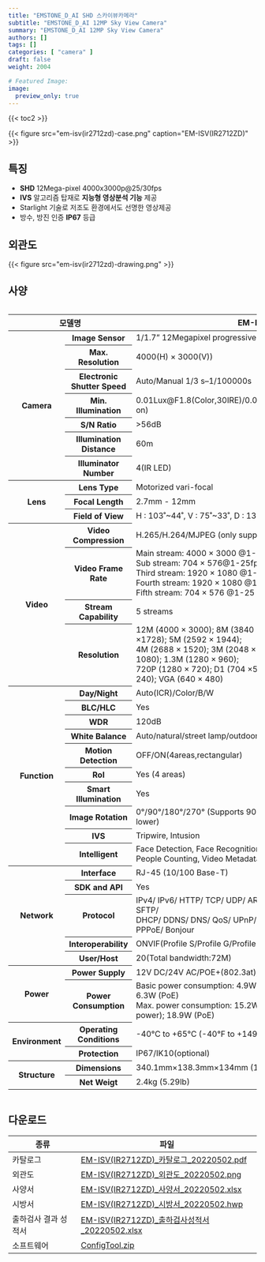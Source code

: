 ```yaml
---
title: "EMSTONE_D_AI SHD 스카이뷰카메라"
subtitle: "EMSTONE_D_AI 12MP Sky View Camera"
summary: "EMSTONE_D_AI 12MP Sky View Camera"
authors: []
tags: []
categories: [ "camera" ]
draft: false
weight: 2004

# Featured Image:
image:
  preview_only: true
---
```


{{< toc2 >}}

<div class="container">
<div class="row justify-content-center align-items-center">
<div class="col-sm-6">

{{< figure src="em-isv(ir2712zd)-case.png" caption="EM-ISV(IR2712ZD)" >}}

</div>
</div>
</div>

<div class="container">
<div class="row justify-content-center">
<div class="col-sm-6 pl-0">

## 특징

- **SHD** 12Mega-pixel 4000x3000p@25/30fps
- **IVS** 알고리즘 탑재로 **지능형 영상분석 기능** 제공
- Starlight 기술로 저조도 환경에서도 선명한 영상제공
- 방수, 방진 인증 **IP67** 등급


</div>
<div class="col-sm-6 pl-0">

## 외관도

{{< figure src="em-isv(ir2712zd)-drawing.png" >}}

</div>
</div>
</div>

## 사양

<div style="overflow-x: auto">
<table class="spec">
<thead>
<tr>
<th colspan="2">모델명</th>
<th>EM-ISV(IR2712ZD)</th>
</tr>
</thead>
<tbody>
<tr>
<th rowspan="7">Camera</th>
<th>Image Sensor</th>
<td>1/1.7” 12Megapixel progressive CMOS</td>
</tr>
<tr>
<th>Max. Resolution</th>
<td>4000(H) × 3000(V))</td>
</tr>
<tr>
<th>Electronic Shutter Speed</th>
<td>Auto/Manual 1/3 s–1/100000s</td>
</tr>
<tr>
<th>Min. Illumination</th>
<td>0.01Lux@F1.8(Color,30IRE)/0.001Lux@F1.8(B/W,30IRE)/0Lux(Illuminator on)</td>
</tr>
<tr>
<th>S/N Ratio</th>
<td>>56dB</td>
</tr>
<tr>
<th>Illumination Distance</th>
<td>60m</td>
</tr>
<tr>
<th>Illuminator Number</th>
<td>4(IR LED)</td>
</tr>
<tr>
<th rowspan="3">Lens</th>
<th>Lens Type</th>
<td>Motorized vari-focal</td>
</tr>
<tr>
<th>Focal Length</th>
<td>2.7mm - 12mm</td>
</tr>
<tr>
<th>Field of View</th>
<td>H : 103˚~44˚, V : 75˚~33˚, D : 135˚~55˚</td>
</tr>
<tr>
<th rowspan="4">Video</th>
<th>Video Compression</th>
<td>H.265/H.264/MJPEG (only supported by the sub stream)</td>
</tr>
<tr>
<th>Video Frame Rate</th>
<td>Main stream: 4000 × 3000 @1-25/30 fps<br>
Sub stream: 704 × 576@1-25fps, 704 × 480@1-30fps<br>
Third stream: 1920 × 1080 @1-25/30 fps<br>
Fourth stream: 1920 × 1080 @1-25/30 fps<br>
Fifth stream: 704 × 576 @1-25 fps; 704 × 480 @1-30 fps</td>
</tr>
<tr>
<th>Stream Capability</th>
<td>5 streams</td>
</tr>
<tr>
<th>Resolution</th>
<td>12M (4000 × 3000); 8M (3840 × 2160); 6M (3072 × 2048); 5M (3072 ×1728); 5M (2592 × 1944); <br> 4M (2688 × 1520); 3M (2048 × 1536); 3M (2304 ×1296); 2M (1920 × 1080); 1.3M (1280 × 960); <br> 720P (1280 × 720); D1 (704 ×576/704× 480); CIF (352 × 288/352 × 240); VGA (640 × 480)</td>
</tr>
<th rowspan="10">Function</th>
<th>Day/Night</th>
<td>Auto(ICR)/Color/B/W</td>
</tr>
<tr>
<th>BLC/HLC</th>
<td>Yes</td>
</tr>
<tr>
<th>WDR</th>
<td>120dB</td>
</tr>
<tr>
<th>White Balance</th>
<td>Auto/natural/street lamp/outdoor/manual/regional custom</td>
</tr>
<tr>
<th>Motion Detection</th>
<td>OFF/ON(4areas,rectangular)</td>
</tr>
<tr>
<th>RoI</th>
<td>Yes (4 areas)</td>
</tr>
<tr>
<th>Smart Illumination</th>
<td>Yes</td>
</tr>
<tr>
<th>Image Rotation</th>
<td>0°/90°/180°/270° (Supports 90°/270° with 2688 × 1520 resolution and lower)</td>
</tr>
<tr>
<th>IVS</th>
<td>Tripwire, Intusion</td>
</tr>
<tr>
<th>Intelligent</th>
<td>Face Detection, Face Recognition, Face and Body Detection,<br> People Counting, Video Metadata, Intelligent Search</td>
</tr>
<th rowspan="5">Network</th>
<th>Interface</th>
<td>RJ-45 (10/100 Base-T)</td>
</tr>
<tr>
<th>SDK and API</th>
<td>Yes</td>
</tr>
<tr>
<th>Protocol</th>
<td>IPv4/ IPv6/ HTTP/ TCP/ UDP/ ARP/ RTP / RTSP/ RTCP/ RTMP/ SMTP/ FTP/ SFTP/ <br>DHCP/ DDNS/ DNS/ QoS/ UPnP/ NTP/ Multicast/ ICMP/ IGMP/ NFS/ PPPoE/ Bonjour</td>
</tr>
<tr>
<th>Interoperability</th>
<td>ONVIF(Profile S/Profile G/Profile T)/ CGI/ P2P</td>
</tr>
<tr>
<th>User/Host</th>
<td>20(Total bandwidth:72M)</td>
</tr>
<th rowspan="2">Power</th>
<th>Power Supply</th>
<td>12V DC/24V AC/POE+(802.3at); ePoE</td>
</tr>
<tr>
<th>Power Consumption</th>
<td>Basic power consumption: 4.9W (12V DC); 6.53W (24V AC active power); 6.3W (PoE)<br>Max. power consumption: 15.2W (12V DC); 19.32W(24V AC active power); 18.9W (PoE)</td>
</tr>
<th rowspan="2">Environment</th>
<th>Operating Conditions</th>
<td>-40°C to +65°C (-40°F to +149°F)/less than ≤ 95% RH</td>
</tr>
<tr>
<th>Protection</th>
<td>IP67/IK10(optional)</td>
</tr>
<th rowspan="2">Structure</th>
<th>Dimensions</th>
<td>340.1mm×138.3mm×134mm (13.39"×5.44"× 5.28")</td>
</tr>
<tr>
<th>Net Weigt</th>
<td>2.4kg (5.29lb)</td>
</tr>
</tbody>
</table>
</div>

## 다운로드

종류 | 파일
---- | ----
카탈로그 | [EM-ISV(IR2712ZD)_카탈로그_20220502.pdf](https://www.emstone.com/data/sales/ko/EM-ISV(IR2712ZD)_카탈로그_20220502.pdf)
외관도 | [EM-ISV(IR2712ZD)_외관도_20220502.png](https://www.emstone.com/data/sales/ko/EM-ISV(IR2712ZD)_외관도_20220502.png)
사양서 | [EM-ISV(IR2712ZD)_사양서_20220502.xlsx](https://www.emstone.com/data/sales/ko/EM-ISV(IR2712ZD)_사양서_20220502.xlsx)
시방서 | [EM-ISV(IR2712ZD)_시방서_20220502.hwp](https://www.emstone.com/data/sales/ko/EM-ISV(IR2712ZD)_시방서_20220502.hwp)
출하검사 결과 성적서 | [EM-ISV(IR2712ZD)_출하검사성적서_20220502.xlsx](https://www.emstone.com/data/sales/ko/EM-ISV(IR2712ZD)_출하검사성적서_20220502.xlsx)
소프트웨어 | [ConfigTool.zip](https://www.emstone.com/data/sales/ko/ConfigTool.zip)